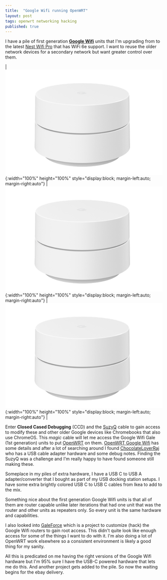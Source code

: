 ```yaml
---
title:  "Google Wifi running OpenWRT"
layout: post
tags: openwrt networking hacking
published: true
---
```


I have a pile of first generation [**Google Wifi**](https://en.wikipedia.org/wiki/Nest_Wifi#First_generation) units that I'm upgrading from to the latest [Nest Wifi Pro](https://store.google.com/product/nest_wifi_pro) that has WiFi 6e support. I want to reuse the older network devices for a secondary network but want greater control over them.

| ![](/assets/images/google-wifi-gale.png){:width="100%" height="100%" style="display:block; margin-left:auto; margin-right:auto"} | ![](/assets/images/google-wifi-gale.png){:width="100%" height="100%" style="display:block; margin-left:auto; margin-right:auto"} | ![](/assets/images/google-wifi-gale.png){:width="100%" height="100%" style="display:block; margin-left:auto; margin-right:auto"} |

<!-- excerpt-end -->

Enter **Closed Cased Debugging** (CCD) and the [SuzyQ](https://chromium.googlesource.com/chromiumos/third_party/hdctools/+/HEAD/docs/ccd.md#SuzyQ-SuzyQable) cable to gain access to modify these and other older Google devices like Chromebooks that also use ChromeOS. This *magic* cable will let me access the Google Wifi Gale (1st generation) units to put [OpenWRT](https://openwrt.org/) on them. [OpenWRT Google Wifi](https://openwrt.org/toh/google/wifi) has some details and after a lot of searching around I found [ChocolateLoverRaj](https://github.com/ChocolateLoverRaj/gsc-debug-board) who has a USB cable adapter hardware and some debug notes. Finding the SuzyQ was a challenge and I'm really happy to have found someone still making these.

Someplace in my piles of extra hardware, I have a USB C to USB A adapter/converter that I bought as part of my USB docking station setups. I have some extra brightly colored USB C to USB C cables from Ikea to add to the mix.

Something nice about the first generation Google Wifi units is that all of them are router capable unlike later iterations that had one unit that was the router and other units as repeaters only. So every unit is the same hardware and capabilities.

I also looked into [GaleForce](https://github.com/marcosscriven/galeforce) which is a project to customize (hack) the Google Wifi routers to gain root access. This didn't quite look like enough access for some of the things I want to do with it. I'm also doing a lot of OpenWRT work elsewhere so a consistent environment is likely a good thing for my sanity.

All this is predicated on me having the right versions of the Google Wifi hardware but I'm 95% sure I have the USB-C powered hardware that lets me do this. And another project gets added to the pile. So now the waiting begins for the ebay delivery.
